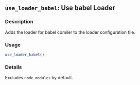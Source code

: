 ## `use_loader_babel`: Use babel Loader

### Description


 Adds the loader for babel comiler to the loader configuration file.


### Usage

```r
use_loader_babel()
```


### Details


 Excludes `node_modules` by default.


